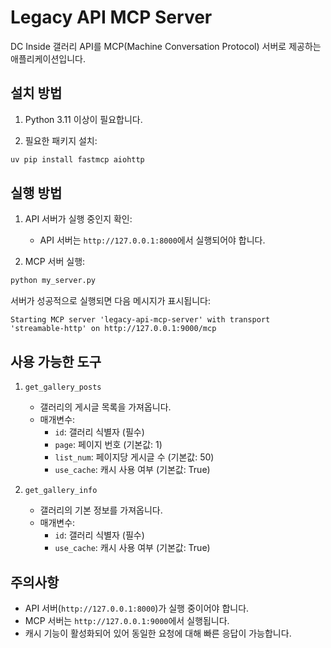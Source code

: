 # Legacy API MCP Server

DC Inside 갤러리 API를 MCP(Machine Conversation Protocol) 서버로 제공하는 애플리케이션입니다.

## 설치 방법

1. Python 3.11 이상이 필요합니다.

2. 필요한 패키지 설치:
```bash
uv pip install fastmcp aiohttp
```

## 실행 방법

1. API 서버가 실행 중인지 확인:
   - API 서버는 `http://127.0.0.1:8000`에서 실행되어야 합니다.

2. MCP 서버 실행:
```bash
python my_server.py
```

서버가 성공적으로 실행되면 다음 메시지가 표시됩니다:
```
Starting MCP server 'legacy-api-mcp-server' with transport 'streamable-http' on http://127.0.0.1:9000/mcp
```

## 사용 가능한 도구

1. `get_gallery_posts`
   - 갤러리의 게시글 목록을 가져옵니다.
   - 매개변수:
     - `id`: 갤러리 식별자 (필수)
     - `page`: 페이지 번호 (기본값: 1)
     - `list_num`: 페이지당 게시글 수 (기본값: 50)
     - `use_cache`: 캐시 사용 여부 (기본값: True)

2. `get_gallery_info`
   - 갤러리의 기본 정보를 가져옵니다.
   - 매개변수:
     - `id`: 갤러리 식별자 (필수)
     - `use_cache`: 캐시 사용 여부 (기본값: True)

## 주의사항

- API 서버(`http://127.0.0.1:8000`)가 실행 중이어야 합니다.
- MCP 서버는 `http://127.0.0.1:9000`에서 실행됩니다.
- 캐시 기능이 활성화되어 있어 동일한 요청에 대해 빠른 응답이 가능합니다.
